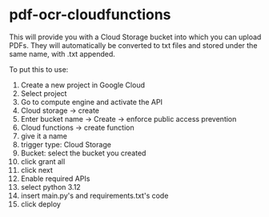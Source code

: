 # pdf-ocr-cloudfunctions
This will provide you with a Cloud Storage bucket into which you can upload PDFs. They will automatically be converted to txt files and stored under the same name, with .txt appended.

To put this to use:

1. Create a new project in Google Cloud
2. Select project
3. Go to compute engine and activate the API
4. Cloud storage -> create
5. Enter bucket name -> Create -> enforce public access prevention
6. Cloud functions -> create function
7. give it a name
8. trigger type: Cloud Storage
9. Bucket: select the bucket you created
10. click grant all
11. click next
12. Enable required APIs
13. select python 3.12
14. insert main.py's and requirements.txt's code
15. click deploy

